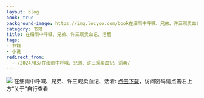 ```yaml
---
layout: blog
book: true
background-image: https://img.locyoo.com/book在细雨中呼喊、兄弟、许三观卖血记、活着.jpg
category: 书籍
title: 在细雨中呼喊、兄弟、许三观卖血记、活着
tags:
- 书籍
- 小说
redirect_from:
  - /2024/03/在细雨中呼喊、兄弟、许三观卖血记、活着/
---
```

![](https://img.locyoo.com/book在细雨中呼喊、兄弟、许三观卖血记、活着.jpg)
在细雨中呼喊、兄弟、许三观卖血记、活着: <a name = "ref1" href="https://url18.ctfile.com/f/50983618-1380049390-eb193a?p=3619">点击下载</a>，访问密码请点击右上方“关于”自行查看